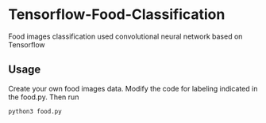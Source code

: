 # Tensorflow-Food-Classification
Food images classification used convolutional neural network based on Tensorflow

## Usage
Create your own food images data. Modify the code for labeling indicated in the food.py. Then run 
```python
python3 food.py
```
